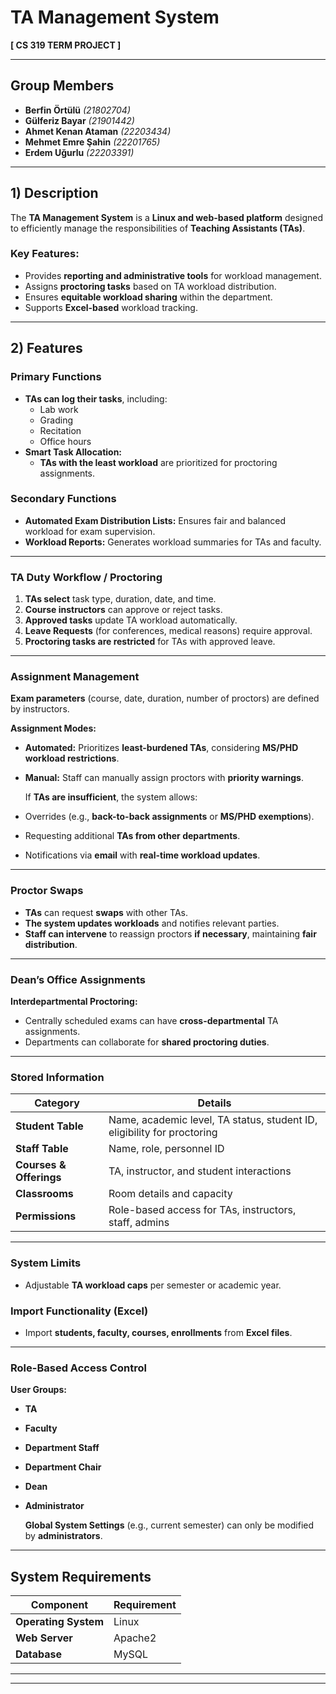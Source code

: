 # TA Management System  
**[ CS 319 TERM PROJECT ]**  

---

##  Group Members  
- **Berfin Örtülü** *(21802704)*  
- **Gülferiz Bayar** *(21901442)*  
- **Ahmet Kenan Ataman** *(22203434)*  
- **Mehmet Emre Şahin** *(22201765)*  
- **Erdem Uğurlu** *(22203391)*  

---

##  1) Description  
The **TA Management System** is a **Linux and web-based platform** designed to efficiently manage the responsibilities of **Teaching Assistants (TAs)**.  

###   Key Features:
- Provides **reporting and administrative tools** for workload management.  
- Assigns **proctoring tasks** based on TA workload distribution.  
- Ensures **equitable workload sharing** within the department.  
- Supports **Excel-based** workload tracking.  

---

## 2) Features  

###   **Primary Functions**  
- **TAs can log their tasks**, including:  
  - Lab work  
  - Grading  
  - Recitation  
  - Office hours  
- **Smart Task Allocation:**  
  - **TAs with the least workload** are prioritized for proctoring assignments.  

### **Secondary Functions**  
- **Automated Exam Distribution Lists:** Ensures fair and balanced workload for exam supervision.  
- **Workload Reports:** Generates workload summaries for TAs and faculty.  

---

###   **TA Duty Workflow / Proctoring**  
1. **TAs select** task type, duration, date, and time.  
2. **Course instructors** can approve or reject tasks.  
3. **Approved tasks** update TA workload automatically.  
4. **Leave Requests** (for conferences, medical reasons) require approval.  
5. **Proctoring tasks are restricted** for TAs with approved leave.  

---

### **Assignment Management**  
  **Exam parameters** (course, date, duration, number of proctors) are defined by instructors.  

  **Assignment Modes:**  
- **Automated:** Prioritizes **least-burdened TAs**, considering **MS/PHD workload restrictions**.  
- **Manual:** Staff can manually assign proctors with **priority warnings**.  

  If **TAs are insufficient**, the system allows:  
- Overrides (e.g., **back-to-back assignments** or **MS/PHD exemptions**).  
- Requesting additional **TAs from other departments**.  
- Notifications via **email** with **real-time workload updates**.

---

###   **Proctor Swaps**  
- **TAs** can request **swaps** with other TAs.  
- **The system updates workloads** and notifies relevant parties.  
- **Staff can intervene** to reassign proctors **if necessary**, maintaining **fair distribution**.  

---

###   **Dean’s Office Assignments**  
  **Interdepartmental Proctoring:**  
- Centrally scheduled exams can have **cross-departmental** TA assignments.  
- Departments can collaborate for **shared proctoring duties**.  

---

###  **Stored Information**  
| **Category**    | **Details** |
|----------------|------------|
| **Student Table**  | Name, academic level, TA status, student ID, eligibility for proctoring |
| **Staff Table**    | Name, role, personnel ID |
| **Courses & Offerings** | TA, instructor, and student interactions |
| **Classrooms** | Room details and capacity |
| **Permissions** | Role-based access for TAs, instructors, staff, admins |

---

###   **System Limits**  
- Adjustable **TA workload caps** per semester or academic year.  

###   **Import Functionality (Excel)**  
- Import **students, faculty, courses, enrollments** from **Excel files**.  

---

###   **Role-Based Access Control**  
  **User Groups:**  
- **TA**  
- **Faculty**  
- **Department Staff**  
- **Department Chair**  
- **Dean**  
- **Administrator**  

  **Global System Settings** (e.g., current semester) can only be modified by **administrators**.  

---

##   **System Requirements**  
| **Component**  | **Requirement** |
|--------------|----------------|
| **Operating System** | Linux |
| **Web Server** | Apache2 |
| **Database** | MySQL |

---


---
